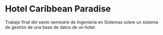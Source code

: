 # Hotel Caribbean Paradise
Trabajo final del sexto semestre de Ingeniería en Sistemas sobre un sistema de gestión de una base de datos de un hotel.
